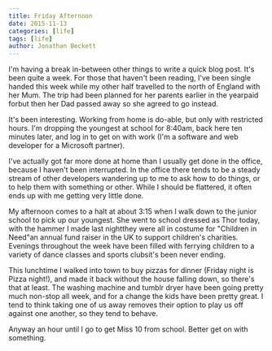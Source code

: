 ```yaml
---
title: Friday Afternoon
date: 2015-11-13
categories: [life]
tags: [life]
author: Jonathan Beckett
---
```


I'm having a break in-between other things to write a quick blog post. It's been quite a week. For those that haven't been reading, I've been single handed this week while my other half travelled to the north of England with her Mum. The trip had been planned for her parents earlier in the yearpaid forbut then her Dad passed away so she agreed to go instead.

It's been interesting. Working from home is do-able, but only with restricted hours. I'm dropping the youngest at school for 8:40am, back here ten minutes later, and log in to get on with work (I'm a software and web developer for a Microsoft partner).

I've actually got far more done at home than I usually get done in the office, because I haven't been interrupted. In the office there tends to be a steady stream of other developers wandering up to me to ask how to do things, or to help them with something or other. While I should be flattered, it often ends up with me getting very little done.

My afternoon comes to a halt at about 3:15 when I walk down to the junior school to pick up our youngest. She went to school dressed as Thor today, with the hammer I made last nightthey were all in costume for "Children in Need"an annual fund raiser in the UK to support children's charities. Evenings throughout the week have been filled with ferrying children to a variety of dance classes and sports clubsit's been never ending.

This lunchtime I walked into town to buy pizzas for dinner (Friday night is Pizza night!), and made it back without the house falling down, so there's that at least. The washing machine and tumblr dryer have been going pretty much non-stop all week, and for a change the kids have been pretty great. I tend to think taking one of us away removes their option to play us off against one another, so they tend to behave.

Anyway an hour until I go to get Miss 10 from school. Better get on with something.